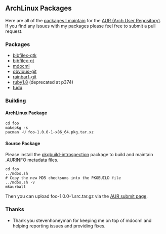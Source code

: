 ## ArchLinux Packages

Here are all of the [packages I maintain](https://aur.archlinux.org/packages/?SeB=m&K=techno-geek) for the [AUR (Arch User Repository)](https://aur.archlinux.org/). If you find any issues with my packages please feel free to submit a pull request.

### Packages

* [bibfilex-gtk](bibfilex-gtk/)
* [bibfilex-qt](bigfilex-qt/)
* [mdocml](mdocml/)
* [obvious-git](obvious-git/)
* [rainbarf-git](rainbarf-git/)
* [ruby1.8](ruby1.8/) (deprecated at p374)
* [tudu](tudu/)

### Building

#### ArchLinux Package

    cd foo
    makepkg -s
    pacman -U foo-1.0.0-1-x86_64.pkg.tar.xz

#### Source Package

Please install the [pkgbuild-introspection](https://github.com/falconindy/pkgbuild-introspection) package to build and maintain .AURINFO metadata files.

    cd foo
    ../md5s.sh
    # Copy the new MD5 checksums into the PKGBUILD file
    ../md5s.sh -v
    mkaurball

Then you can upload foo-1.0.0-1.src.tar.gz via the [AUR submit page](https://aur.archlinux.org/submit/).

### Thanks

* Thank you stevenhoneyman for keeping me on top of mdocml and helping reporting issues and providing fixes.
